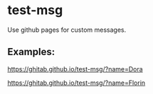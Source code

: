 # test-msg
Use github pages for custom messages.

## Examples:

https://ghitab.github.io/test-msg/?name=Dora

https://ghitab.github.io/test-msg/?name=Florin
